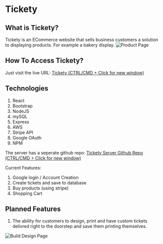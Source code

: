 # Tickety
## What is Tickety?
Tickety is an ECommerce website that sells business customers a solution to displaying products. For example a 
bakery display.
![Product Page](https://raw.githubusercontent.com/jack-king1/react-ecommerce-site/main/githubimages/products.jpg?token=GHSAT0AAAAAACCVDWP3HPIWHZHIIACEW5U4ZFBN6JQ)

## How To Access Tickety?
Just visit the live URL: [Tickety (CTRL/CMD + Click for new window)](https://ticketyapp-client.azurewebsites.net)

## Technologies
1. React
2. Bootstrap
3. NodeJS
4. mySQL
5. Express
6. AWS
7. Stripe API
8. Google OAuth
9. NPM

The server has a seperate github repo:  [Tickety Server Github Repo (CTRL/CMD + Click for new window)](https://github.com/jack-king1/ticketyserver)

Current Features:
1. Google login / Account Creation
2. Create tickets and save to database
3. Buy products (using stripe)
4. Shopping Cart

## Planned Features
1. The ability for customers to design, print and have custom tickets delivred right to the doorstep and save them printing themselves.

![Build Design Page](https://raw.githubusercontent.com/jack-king1/react-ecommerce-site/main/githubimages/build.jpg?token=GHSAT0AAAAAACCVDWP356OAU3BXYDZOIT5KZFBN5UA)

